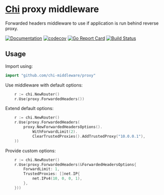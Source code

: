 # [Chi](https://github.com/go-chi/chi) proxy middleware

Forwarded headers middleware to use if application is run behind reverse proxy.

[![Documentation](https://godoc.org/github.com/chi-middleware/proxy?status.svg)](https://pkg.go.dev/github.com/chi-middleware/proxy)
[![codecov](https://codecov.io/gh/chi-middleware/proxy/branch/master/graph/badge.svg)](https://codecov.io/gh/chi-middleware/proxy)
[![Go Report Card](https://goreportcard.com/badge/github.com/chi-middleware/proxy)](https://goreportcard.com/report/github.com/chi-middleware/proxy)
[![Build Status](https://cloud.drone.io/api/badges/chi-middleware/proxy/status.svg?ref=refs/heads/master)](https://cloud.drone.io/chi-middleware/proxy)

## Usage

Import using:

```go
import "github.com/chi-middleware/proxy"
```

Use middleware with default options:

```go
    r := chi.NewRouter()
    r.Use(proxy.ForwardedHeaders())
```

Extend default options:

```go
    r := chi.NewRouter()
    r.Use(proxy.ForwardedHeaders(
        proxy.NewForwardedHeadersOptions().
            WithForwardLimit(2).
            ClearTrustedProxies().AddTrustedProxy("10.0.0.1"),
    ))
```

Provide custom options:

```go
    r := chi.NewRouter()
    r.Use(proxy.ForwardedHeaders(&ForwardedHeadersOptions{
        ForwardLimit: 1,
        TrustedProxies: []net.IP{
            net.IPv4(10, 0, 0, 1),
        },
    }))
```
